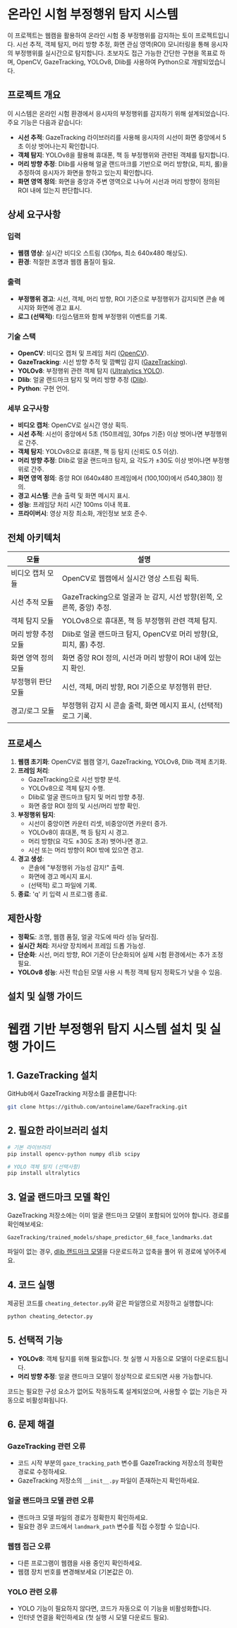 # 온라인 시험 부정행위 탐지 시스템

이 프로젝트는 웹캠을 활용하여 온라인 시험 중 부정행위를 감지하는 토이 프로젝트입니다. 시선 추적, 객체 탐지, 머리 방향 추정, 화면 관심 영역(ROI) 모니터링을 통해 응시자의 부정행위를 실시간으로 탐지합니다. 초보자도 접근 가능한 간단한 구현을 목표로 하며, OpenCV, GazeTracking, YOLOv8, Dlib를 사용하여 Python으로 개발되었습니다.

## 프로젝트 개요

이 시스템은 온라인 시험 환경에서 응시자의 부정행위를 감지하기 위해 설계되었습니다. 주요 기능은 다음과 같습니다:
- **시선 추적**: GazeTracking 라이브러리를 사용해 응시자의 시선이 화면 중앙에서 5초 이상 벗어나는지 확인합니다.
- **객체 탐지**: YOLOv8을 활용해 휴대폰, 책 등 부정행위와 관련된 객체를 탐지합니다.
- **머리 방향 추정**: Dlib를 사용해 얼굴 랜드마크를 기반으로 머리 방향(요, 피치, 롤)을 추정하여 응시자가 화면을 향하고 있는지 확인합니다.
- **화면 영역 정의**: 화면을 중앙과 주변 영역으로 나누어 시선과 머리 방향이 정의된 ROI 내에 있는지 판단합니다.

## 상세 요구사항

### 입력
- **웹캠 영상**: 실시간 비디오 스트림 (30fps, 최소 640x480 해상도).
- **환경**: 적절한 조명과 웹캠 품질이 필요.

### 출력
- **부정행위 경고**: 시선, 객체, 머리 방향, ROI 기준으로 부정행위가 감지되면 콘솔 메시지와 화면에 경고 표시.
- **로그 (선택적)**: 타임스탬프와 함께 부정행위 이벤트를 기록.

### 기술 스택
- **OpenCV**: 비디오 캡처 및 프레임 처리 ([OpenCV](https://opencv.org/)).
- **GazeTracking**: 시선 방향 추적 및 깜빡임 감지 ([GazeTracking](https://github.com/antoinelame/GazeTracking)).
- **YOLOv8**: 부정행위 관련 객체 탐지 ([Ultralytics YOLO](https://docs.ultralytics.com/)).
- **Dlib**: 얼굴 랜드마크 탐지 및 머리 방향 추정 ([Dlib](http://dlib.net/)).
- **Python**: 구현 언어.

### 세부 요구사항
- **비디오 캡처**: OpenCV로 실시간 영상 획득.
- **시선 추적**: 시선이 중앙에서 5초 (150프레임, 30fps 기준) 이상 벗어나면 부정행위로 간주.
- **객체 탐지**: YOLOv8으로 휴대폰, 책 등 탐지 (신뢰도 0.5 이상).
- **머리 방향 추정**: Dlib로 얼굴 랜드마크 탐지, 요 각도가 ±30도 이상 벗어나면 부정행위로 간주.
- **화면 영역 정의**: 중앙 ROI (640x480 프레임에서 (100,100)에서 (540,380)) 정의.
- **경고 시스템**: 콘솔 출력 및 화면 메시지 표시.
- **성능**: 프레임당 처리 시간 100ms 이내 목표.
- **프라이버시**: 영상 저장 최소화, 개인정보 보호 준수.

## 전체 아키텍처

| **모듈**                | **설명**                                                                 |
|-------------------------|-------------------------------------------------------------------------|
| 비디오 캡처 모듈        | OpenCV로 웹캠에서 실시간 영상 스트림 획득.                              |
| 시선 추적 모듈          | GazeTracking으로 얼굴과 눈 감지, 시선 방향(왼쪽, 오른쪽, 중앙) 추정.   |
| 객체 탐지 모듈          | YOLOv8으로 휴대폰, 책 등 부정행위 관련 객체 탐지.                      |
| 머리 방향 추정 모듈      | Dlib로 얼굴 랜드마크 탐지, OpenCV로 머리 방향(요, 피치, 롤) 추정.      |
| 화면 영역 정의 모듈      | 화면 중앙 ROI 정의, 시선과 머리 방향이 ROI 내에 있는지 확인.           |
| 부정행위 판단 모듈      | 시선, 객체, 머리 방향, ROI 기준으로 부정행위 판단.                      |
| 경고/로그 모듈          | 부정행위 감지 시 콘솔 출력, 화면 메시지 표시, (선택적) 로그 기록.      |

## 프로세스

1. **웹캠 초기화**: OpenCV로 웹캠 열기, GazeTracking, YOLOv8, Dlib 객체 초기화.
2. **프레임 처리**:
   - GazeTracking으로 시선 방향 분석.
   - YOLOv8으로 객체 탐지 수행.
   - Dlib로 얼굴 랜드마크 탐지 및 머리 방향 추정.
   - 화면 중앙 ROI 정의 및 시선/머리 방향 확인.
3. **부정행위 탐지**:
   - 시선이 중앙이면 카운터 리셋, 비중앙이면 카운터 증가.
   - YOLOv8이 휴대폰, 책 등 탐지 시 경고.
   - 머리 방향(요 각도 ±30도 초과) 벗어나면 경고.
   - 시선 또는 머리 방향이 ROI 밖에 있으면 경고.
4. **경고 생성**:
   - 콘솔에 "부정행위 가능성 감지!" 출력.
   - 화면에 경고 메시지 표시.
   - (선택적) 로그 파일에 기록.
5. **종료**: 'q' 키 입력 시 프로그램 종료.

## 제한사항
- **정확도**: 조명, 웹캠 품질, 얼굴 각도에 따라 성능 달라짐.
- **실시간 처리**: 저사양 장치에서 프레임 드롭 가능성.
- **단순화**: 시선, 머리 방향, ROI 기준이 단순화되어 실제 시험 환경에서는 추가 조정 필요.
- **YOLOv8 성능**: 사전 학습된 모델 사용 시 특정 객체 탐지 정확도가 낮을 수 있음.

## 설치 및 실행 가이드
# 웹캠 기반 부정행위 탐지 시스템 설치 및 실행 가이드

## 1. GazeTracking 설치

GitHub에서 GazeTracking 저장소를 클론합니다:

```bash
git clone https://github.com/antoinelame/GazeTracking.git
```

## 2. 필요한 라이브러리 설치

```bash
# 기본 라이브러리
pip install opencv-python numpy dlib scipy

# YOLO 객체 탐지 (선택사항)
pip install ultralytics
```

## 3. 얼굴 랜드마크 모델 확인

GazeTracking 저장소에는 이미 얼굴 랜드마크 모델이 포함되어 있어야 합니다. 경로를 확인해보세요:

```
GazeTracking/trained_models/shape_predictor_68_face_landmarks.dat
```

파일이 없는 경우, [dlib 랜드마크 모델](http://dlib.net/files/shape_predictor_68_face_landmarks.dat.bz2)을 다운로드하고 압축을 풀어 위 경로에 넣어주세요.

## 4. 코드 실행

제공된 코드를 `cheating_detector.py`와 같은 파일명으로 저장하고 실행합니다:

```bash
python cheating_detector.py
```

## 5. 선택적 기능

- **YOLOv8**: 객체 탐지를 위해 필요합니다. 첫 실행 시 자동으로 모델이 다운로드됩니다.
- **머리 방향 추정**: 얼굴 랜드마크 모델이 정상적으로 로드되면 사용 가능합니다.

코드는 필요한 구성 요소가 없어도 작동하도록 설계되었으며, 사용할 수 없는 기능은 자동으로 비활성화됩니다.

## 6. 문제 해결

### GazeTracking 관련 오류
- 코드 시작 부분의 `gaze_tracking_path` 변수를 GazeTracking 저장소의 정확한 경로로 수정하세요.
- GazeTracking 저장소의 `__init__.py` 파일이 존재하는지 확인하세요.

### 얼굴 랜드마크 모델 관련 오류
- 랜드마크 모델 파일의 경로가 정확한지 확인하세요.
- 필요한 경우 코드에서 `landmark_path` 변수를 직접 수정할 수 있습니다.

### 웹캠 접근 오류
- 다른 프로그램이 웹캠을 사용 중인지 확인하세요.
- 웹캠 장치 번호를 변경해보세요 (기본값은 0).

### YOLO 관련 오류
- YOLO 기능이 필요하지 않다면, 코드가 자동으로 이 기능을 비활성화합니다.
- 인터넷 연결을 확인하세요 (첫 실행 시 모델 다운로드 필요).
